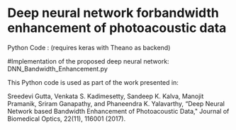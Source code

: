 # Deep neural network forbandwidth enhancement of photoacoustic data

Python Code : (requires keras with Theano as backend)

#Implementation of the proposed deep neural network: DNN_Bandwidth_Enhancement.py

This Python code is used as part of the work presented in:

Sreedevi Gutta, Venkata S. Kadimesetty, Sandeep K. Kalva, Manojit Pramanik, Sriram Ganapathy, and Phaneendra K. Yalavarthy, “Deep Neural Network based Bandwidth Enhancement of Photoacoustic Data," Journal of Biomedical Optics, 22(11), 116001 (2017).
